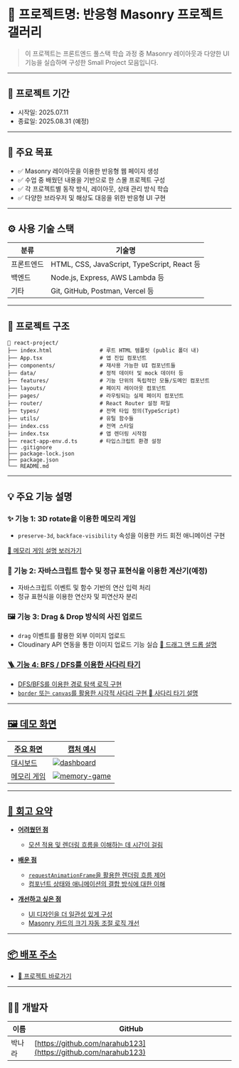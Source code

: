 # 📌 프로젝트명: 반응형 Masonry 프로젝트 갤러리

> 이 프로젝트는 프론트엔드 풀스택 학습 과정 중 Masonry 레이아웃과 다양한 UI 기능을 실습하며 구성한 Small Project 모음입니다.

---

## 📆 프로젝트 기간

- 시작일: 2025.07.11
- 종료일: 2025.08.31 (예정)

---

## 🎯 주요 목표

- ✅ Masonry 레이아웃을 이용한 반응형 웹 페이지 생성
- ✅ 수업 중 배웠던 내용을 기반으로 한 스몰 프로젝트 구성
- ✅ 각 프로젝트별 동작 방식, 레이아웃, 상태 관리 방식 학습
- ✅ 다양한 브라우저 및 해상도 대응을 위한 반응형 UI 구현

---

## ⚙️ 사용 기술 스택

| 분류       | 기술명                                      |
| ---------- | ------------------------------------------- |
| 프론트엔드 | HTML, CSS, JavaScript, TypeScript, React 등 |
| 백엔드     | Node.js, Express, AWS Lambda 등             |
| 기타       | Git, GitHub, Postman, Vercel 등             |

---

## 🧱 프로젝트 구조

    📁 react-project/
    ├── index.html               # 루트 HTML 템플릿 (public 폴더 내)
    ├── App.tsx                  # 앱 진입 컴포넌트
    ├── components/              # 재사용 가능한 UI 컴포넌트들
    ├── data/                    # 정적 데이터 및 mock 데이터 등
    ├── features/                # 기능 단위의 독립적인 모듈/도메인 컴포넌트
    ├── layouts/                 # 페이지 레이아웃 컴포넌트
    ├── pages/                   # 라우팅되는 실제 페이지 컴포넌트
    ├── router/                  # React Router 설정 파일
    ├── types/                   # 전역 타입 정의(TypeScript)
    ├── utils/                   # 유틸 함수들
    ├── index.css                # 전역 스타일
    ├── index.tsx                # 앱 렌더링 시작점
    ├── react-app-env.d.ts       # 타입스크립트 환경 설정
    ├── .gitignore
    ├── package-lock.json
    ├── package.json
    └── README.md

---

## 💡 주요 기능 설명

### ✨ 기능 1: 3D rotate을 이용한 메모리 게임

- `preserve-3d`, `backface-visibility` 속성을 이용한 카드 회전 애니메이션 구현

<a href="./src/features/MemoryGame/MemoryGame.md" target="_blank">🚀 메모리 게임 설명 보러가기</a>

### 🧮 기능 2: 자바스크립트 함수 및 정규 표현식을 이용한 계산기(예정)

- 자바스크립트 이벤트 및 함수 기반의 연산 입력 처리
- 정규 표현식을 이용한 연산자 및 피연산자 분리

### 🖼️ 기능 3: Drag & Drop 방식의 사진 업로드

- `drag` 이벤트를 활용한 외부 이미지 업로드
- Cloudinary API 연동을 통한 이미지 업로드 기능 실습
  <a href="./src/features/DragAndDrop/DragAndDrop.md" target="_blank">🚀 드래그 앤 드롭 설명

### 🪜 기능 4: BFS / DFS를 이용한 사다리 타기

- DFS/BFS를 이용한 경로 탐색 로직 구현
- `border` 또는 `canvas`를 활용한 시각적 사다리 구현
  <a href="./src/features/LadderGame//LadderGame.md" target="_blank">🚀 사다리 타기 설명

---

## 🖼️ 데모 화면

| 주요 화면   | 캡처 예시                                                                                       |
| ----------- | ----------------------------------------------------------------------------------------------- |
| 대시보드    | ![dashboard](https://github.com/user-attachments/assets/7dc0be3b-4172-495d-8b8f-a0565b7ba4ca)   |
| 메모리 게임 | ![memory-game](https://github.com/user-attachments/assets/6b401a51-5e9b-40da-a882-5d489da03057) |

---

## 🧠 회고 요약

- **어려웠던 점**

  - 모션 적용 및 렌더링 흐름을 이해하는 데 시간이 걸림

- **배운 점**

  - `requestAnimationFrame`을 활용한 렌더링 흐름 제어
  - 컴포넌트 상태와 애니메이션의 결합 방식에 대한 이해

- **개선하고 싶은 점**
  - UI 디자인을 더 일관성 있게 구성
  - Masonry 카드의 크기 자동 조절 로직 개선

---

## 📦 배포 주소

- <a href="https://narahub123.github.io/narahub123/" target="_blank">🚀 프로젝트 바로가기</a>

---

## 🙋‍♀️ 개발자

| 이름   | GitHub                                                         |
| ------ | -------------------------------------------------------------- |
| 박나라 | [https://github.com/narahub123](https://github.com/narahub123) |
